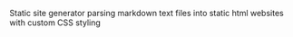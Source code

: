 Static site generator parsing markdown text files into static html websites with custom CSS styling
